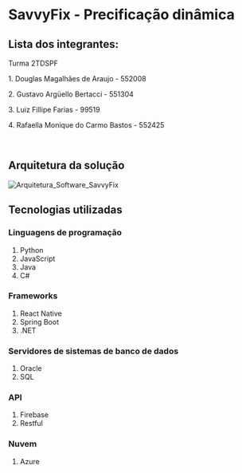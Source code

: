 # SavvyFix - Precificação dinâmica

## Lista dos integrantes:
<p>Turma 2TDSPF</p>
<p>1. Douglas Magalhães de Araujo - 552008</p>
<p>2. Gustavo Argüello Bertacci - 551304</p>
<p>3. Luiz Fillipe Farias - 99519</p>
<p>4. Rafaella Monique do Carmo Bastos - 552425</p><br>

## Arquitetura da solução
![Arquitetura_Software_SavvyFix](https://github.com/rafaellabastos/savvyfix-dotnet/assets/85761347/9cff9aa1-85c2-416b-a0d5-f6c5d8564497)

## Tecnologias utilizadas
### Linguagens de programação
1. Python
2. JavaScript
3. Java
4. C#

### Frameworks
1. React Native
2. Spring Boot
3. .NET

### Servidores de sistemas de banco de dados
1. Oracle
2. SQL

### API
1. Firebase
2. Restful

### Nuvem
1. Azure
